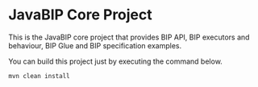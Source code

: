# JavaBIP Core Project

This is the JavaBIP core project that provides BIP API, BIP executors and behaviour, BIP Glue and BIP specification examples.

You can build this project just by executing the command below. 
 
```
mvn clean install 

```


